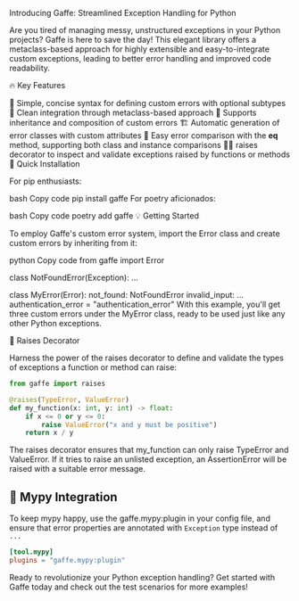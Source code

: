 Introducing Gaffe: Streamlined Exception Handling for Python

Are you tired of managing messy, unstructured exceptions in your Python projects? Gaffe is here to save the day! This elegant library offers a metaclass-based approach for highly extensible and easy-to-integrate custom exceptions, leading to better error handling and improved code readability.

🔥 Key Features

🎯 Simple, concise syntax for defining custom errors with optional subtypes
🧩 Clean integration through metaclass-based approach
🌳 Supports inheritance and composition of custom errors
🏗️ Automatic generation of error classes with custom attributes
🧮 Easy error comparison with the __eq__ method, supporting both class and instance comparisons
🕵️‍♂️ raises decorator to inspect and validate exceptions raised by functions or methods
🚀 Quick Installation

For pip enthusiasts:

bash
Copy code
pip install gaffe
For poetry aficionados:

bash
Copy code
poetry add gaffe
💡 Getting Started

To employ Gaffe's custom error system, import the Error class and create custom errors by inheriting from it:

python
Copy code
from gaffe import Error

class NotFoundError(Exception):
    ...

class MyError(Error):
    not_found: NotFoundError
    invalid_input: ...
    authentication_error = "authentication_error"
With this example, you'll get three custom errors under the MyError class, ready to be used just like any other Python exceptions.

🎩 Raises Decorator

Harness the power of the raises decorator to define and validate the types of exceptions a function or method can raise:

```python
from gaffe import raises

@raises(TypeError, ValueError)
def my_function(x: int, y: int) -> float:
    if x <= 0 or y <= 0:
        raise ValueError("x and y must be positive")
    return x / y
```

The raises decorator ensures that my_function can only raise TypeError and ValueError. If it tries to raise an unlisted exception, an AssertionError will be raised with a suitable error message.

## 🤖 Mypy Integration

To keep mypy happy, use the gaffe.mypy:plugin in your config file, and ensure that error properties are annotated with `Exception` type instead of `...`

```toml
[tool.mypy]
plugins = "gaffe.mypy:plugin"
```


Ready to revolutionize your Python exception handling? Get started with Gaffe today and check out the test scenarios for more examples!
